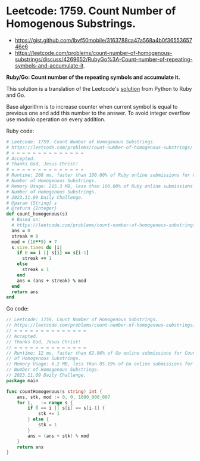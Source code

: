 # Leetcode: 1759. Count Number of Homogenous Substrings.

- https://gist.github.com/lbvf50mobile/3163788ca47a568a4b0f3655365746e6
- https://leetcode.com/problems/count-number-of-homogenous-substrings/discuss/4269652/RubyGo%3A-Count-number-of-repeating-symbols-and-accumulate-it.

**Ruby/Go: Count number of the repeating symbols and accumulate it.**

This solution is a translation of the Leetcode's [solution](https://leetcode.com/problems/count-number-of-homogenous-substrings/solution/) from Python to
Ruby and Go.

Base algorithm is to increase counter when current symbol is equal to previous
one and add this number to the answer. To avoid integer overflow use modulo
operation on every addition.

Ruby code:
```Ruby
# Leetcode: 1759. Count Number of Homogenous Substrings.
# https://leetcode.com/problems/count-number-of-homogenous-substrings/
# = = = = = = = = = = = = = =
# Accepted.
# Thanks God, Jesus Christ!
# = = = = = = = = = = = = = =
# Runtime: 266 ms, faster than 100.00% of Ruby online submissions for Count
# Number of Homogenous Substrings.
# Memory Usage: 215.3 MB, less than 100.00% of Ruby online submissions for Count
# Number of Homogenous Substrings.
# 2023.11.09 Daily Challenge.
# @param {String} s
# @return {Integer}
def count_homogenous(s)
  # Based on:
  # https://leetcode.com/problems/count-number-of-homogenous-substrings/solution/
  ans = 0
  streak = 0
  mod = (10**9) + 7
  s.size.times do |i|
    if 0 == i || s[i] == s[i-1]
      streak += 1
    else
      streak = 1
    end
    ans = (ans + streak) % mod
  end
  return ans
end
```
Go code:
```Go
// Leetcode: 1759. Count Number of Homogenous Substrings.
// https://leetcode.com/problems/count-number-of-homogenous-substrings/
// = = = = = = = = = = = = = =
// Accepted.
// Thanks God, Jesus Christ!
// = = = = = = = = = = = = = =
// Runtime: 12 ms, faster than 62.96% of Go online submissions for Count Number
// of Homogenous Substrings.
// Memory Usage: 6.2 MB, less than 85.19% of Go online submissions for Count
// Number of Homogenous Substrings.
// 2023.11.09 Daily Challenge.
package main

func countHomogenous(s string) int {
	ans, stk, mod := 0, 0, 1000_000_007
	for i, _ := range s {
		if 0 == i || s[i] == s[i-1] {
			stk += 1
		} else {
			stk = 1
		}
		ans = (ans + stk) % mod
	}
	return ans
}
```
